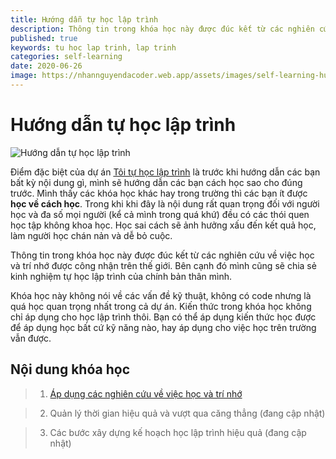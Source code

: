 ```yaml
---
title: Hướng dẫn tự học lập trình
description: Thông tin trong khóa học này được đúc kết từ các nghiên cứu về việc học và trí nhớ được công nhận trên thế giới. Bên cạnh đó mình cũng sẽ chia sẻ kinh nghiệm tự học lập trình của chính bản thân mình.
published: true
keywords: tu hoc lap trinh, lap trinh
categories: self-learning
date: 2020-06-26
image: https://nhannguyendacoder.web.app/assets/images/self-learning-huong-dan-tu-hoc-lap-trinh/huong-dan-tu-hoc-lap-trinh.jpg
---
```


# Hướng dẫn tự học lập trình

![Hướng dẫn tự học lập trình](../assets/images/self-learning-huong-dan-tu-hoc-lap-trinh/huong-dan-tu-hoc-lap-trinh.jpg)

Điểm đặc biệt của dự án [Tôi tự học lập trình](https://nhannguyendacoder.web.app/blog/self-learning-gioi-thieu-du-an-toi-tu-hoc-lap-trinh?s=blog) là trước khi hướng dẫn các bạn bất kỳ nội dung gì, mình sẽ hướng dẫn các bạn cách học sao cho đúng trước. Mình thấy các khóa học khác hay trong trường thì các bạn ít được **học về cách học**. Trong khi khi đây là nội dung rất quan trọng đối với người học và đa số mọi người (kể cả mình trong quá khứ) đều có các thói quen học tập không khoa học. Học sai cách sẽ ảnh hưởng xấu đến kết quả học, làm người học chán nản và dễ bỏ cuộc.

Thông tin trong khóa học này được đúc kết từ các nghiên cứu về việc học và trí nhớ được công nhận trên thế giới. Bên cạnh đó mình cũng sẽ chia sẻ kinh nghiệm tự học lập trình của chính bản thân mình.

Khóa học này không nói về các vấn đề kỹ thuật, không có code nhưng là quá học quan trọng nhất trong cả dự án. Kiến thức trong khóa học không chỉ áp dụng cho học lập trình thôi. Bạn có thể áp dụng kiến thức học được để áp dụng học bất cứ kỹ năng nào, hay áp dụng cho việc học trên trường vẫn được.

## Nội dung khóa học

> 1. [Áp dụng các nghiên cứu về việc học và trí nhớ](https://nhannguyendacoder.web.app/blog/self-learning-ap-dung-cac-nghien-cuu-ve-viec-hoc-va-tri-nho?s=blog)

> 2. Quản lý thời gian hiệu quả và vượt qua căng thẳng (đang cập nhật)

> 3. Các bước xây dựng kế hoạch học lập trình hiệu quả (đang cập nhật)




